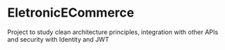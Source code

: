 # EletronicECommerce
Project to study clean architecture principles, integration with other APIs and security with Identity and JWT
